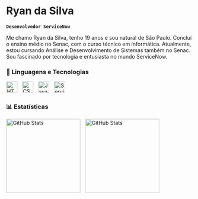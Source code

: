 # Ryan da Silva

**`Desenvolvedor ServiceNow`**

Me chamo Ryan da Silva, tenho 19 anos e sou natural de São Paulo. Concluí o ensino médio no Senac, com o curso técnico em informática. Atualmente, estou cursando Análise e Desenvolvimento de Sistemas também no Senac. Sou fascinado por tecnologia e entusiasta no mundo ServiceNow.
<p align="left">
   
         

### 🤖 Linguagens e Tecnologias

<img 
    align="left" 
    alt="HTML"
    title="HTML" 
    width="30px" 
    style="padding-right: 10px;" 
    src="https://cdn.jsdelivr.net/gh/devicons/devicon@latest/icons/html5/html5-original.svg" 
/>
<img 
    align="left" 
    alt="CSS" 
    title="CSS"
    width="30px" 
    style="padding-right: 10px;" 
    src="https://cdn.jsdelivr.net/gh/devicons/devicon@latest/icons/css3/css3-original.svg" 
/>
<img 
    align="left" 
    alt="JavaScript" 
    title="JavaScript"
    width="30px" 
    style="padding-right: 10px;" 
    src="https://cdn.jsdelivr.net/gh/devicons/devicon@latest/icons/javascript/javascript-original.svg" 
/>
<img 
    align="left" 
    alt="ServiceNow"
    title="ServiceNow" 
    width="30px" 
    style="padding-right: 10px;" 
    src="https://i.imgur.com/11DWORF.jpeg" 
/>

<br/>
<br/>

### 📊 Estatísticas

<p>
  <img 
    align="left" 
    alt="GitHub Stats" 
    height="200" 
    style="padding-right: 10px;" 
    src="https://github-readme-stats.vercel.app/api?username=ryandev10&show_icons=true&theme=tokyonight&include_all_commits=true&locale=pt-br" 
  />

<img 
      align="left" 
      alt="GitHub Stats" 
      height="200" 
      src="https://github-readme-stats.vercel.app/api/top-langs/?username=ryandev10&theme=tokyonight&layout=compact&custom_title=Tecnologias&langs_count=9" 
  />

</p>
